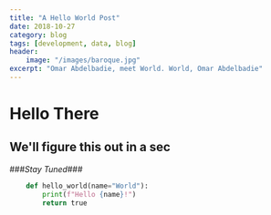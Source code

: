```yaml
---
title: "A Hello World Post"
date: 2018-10-27
category: blog
tags: [development, data, blog]
header:
    image: "/images/baroque.jpg"
excerpt: "Omar Abdelbadie, meet World. World, Omar Abdelbadie"
---
```


# Hello There

## We'll figure this out in a sec

###_Stay Tuned_###

```python
    def hello_world(name="World"):
        print(f"Hello {name}!")
        return true
```